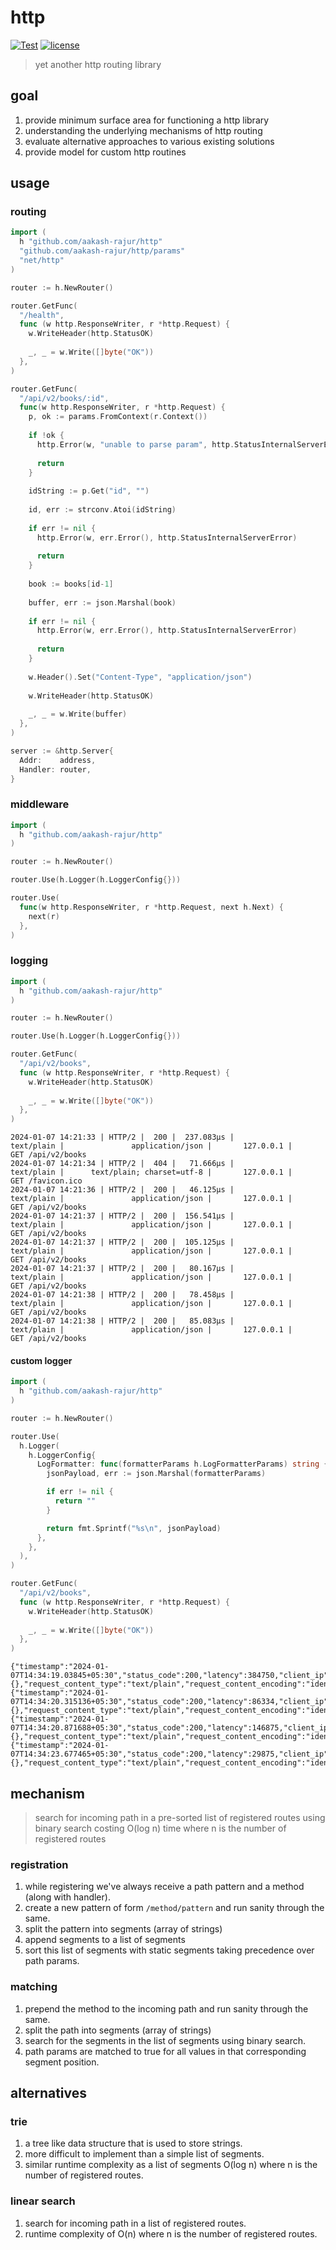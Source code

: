 # http

[![Test](https://github.com/aakash-rajur/http/actions/workflows/test.yml/badge.svg)](https://github.com/aakash-rajur/sqlxgen/actions/workflows/test.yml)
[![license](http://img.shields.io/badge/license-MIT-red.svg?style=flat)](https://raw.githubusercontent.com/aakash-rajur/sqlxgen/main/LICENSE.md)

> yet another http routing library

## goal

1. provide minimum surface area for functioning a http library
2. understanding the underlying mechanisms of http routing
3. evaluate alternative approaches to various existing solutions
4. provide model for custom http routines

## usage

### routing
```go
import (
  h "github.com/aakash-rajur/http"
  "github.com/aakash-rajur/http/params"
  "net/http"
)

router := h.NewRouter()

router.GetFunc(
  "/health",
  func (w http.ResponseWriter, r *http.Request) {
    w.WriteHeader(http.StatusOK)
    
    _, _ = w.Write([]byte("OK"))
  },
)

router.GetFunc(
  "/api/v2/books/:id",
  func(w http.ResponseWriter, r *http.Request) {
    p, ok := params.FromContext(r.Context())
    
    if !ok {
      http.Error(w, "unable to parse param", http.StatusInternalServerError)
      
      return
    }
    
    idString := p.Get("id", "")
    
    id, err := strconv.Atoi(idString)
    
    if err != nil {
      http.Error(w, err.Error(), http.StatusInternalServerError)
      
      return
    }
    
    book := books[id-1]
    
    buffer, err := json.Marshal(book)
    
    if err != nil {
      http.Error(w, err.Error(), http.StatusInternalServerError)
      
      return
    }
    
    w.Header().Set("Content-Type", "application/json")
    
    w.WriteHeader(http.StatusOK)
    
    _, _ = w.Write(buffer)
  },
)

server := &http.Server{
  Addr:    address,
  Handler: router,
}
```

### middleware
```go
import (
  h "github.com/aakash-rajur/http"
)

router := h.NewRouter()

router.Use(h.Logger(h.LoggerConfig{}))

router.Use(
  func(w http.ResponseWriter, r *http.Request, next h.Next) {
    next(r)
  },
)
```

### logging
```go
import (
  h "github.com/aakash-rajur/http"
)

router := h.NewRouter()

router.Use(h.Logger(h.LoggerConfig{}))

router.GetFunc(
  "/api/v2/books",
  func (w http.ResponseWriter, r *http.Request) {
    w.WriteHeader(http.StatusOK)
    
    _, _ = w.Write([]byte("OK"))
  },
)
```

```shell
2024-01-07 14:21:33 | HTTP/2 |  200 |  237.083µs |                     text/plain |               application/json |       127.0.0.1 |     GET /api/v2/books 
2024-01-07 14:21:34 | HTTP/2 |  404 |   71.666µs |                     text/plain |      text/plain; charset=utf-8 |       127.0.0.1 |     GET /favicon.ico 
2024-01-07 14:21:36 | HTTP/2 |  200 |   46.125µs |                     text/plain |               application/json |       127.0.0.1 |     GET /api/v2/books 
2024-01-07 14:21:37 | HTTP/2 |  200 |  156.541µs |                     text/plain |               application/json |       127.0.0.1 |     GET /api/v2/books 
2024-01-07 14:21:37 | HTTP/2 |  200 |  105.125µs |                     text/plain |               application/json |       127.0.0.1 |     GET /api/v2/books 
2024-01-07 14:21:37 | HTTP/2 |  200 |   80.167µs |                     text/plain |               application/json |       127.0.0.1 |     GET /api/v2/books 
2024-01-07 14:21:38 | HTTP/2 |  200 |   78.458µs |                     text/plain |               application/json |       127.0.0.1 |     GET /api/v2/books 
2024-01-07 14:21:38 | HTTP/2 |  200 |   85.083µs |                     text/plain |               application/json |       127.0.0.1 |     GET /api/v2/books 
```

#### custom logger
```go
import (
  h "github.com/aakash-rajur/http"
)

router := h.NewRouter()

router.Use(
  h.Logger(
    h.LoggerConfig{
      LogFormatter: func(formatterParams h.LogFormatterParams) string {
        jsonPayload, err := json.Marshal(formatterParams)

        if err != nil {
          return ""
        }

        return fmt.Sprintf("%s\n", jsonPayload)
      },
    },
  ),
)

router.GetFunc(
  "/api/v2/books",
  func (w http.ResponseWriter, r *http.Request) {
    w.WriteHeader(http.StatusOK)
    
    _, _ = w.Write([]byte("OK"))
  },
)
```

```shell
{"timestamp":"2024-01-07T14:34:19.03845+05:30","status_code":200,"latency":384750,"client_ip":"127.0.0.1","method":"GET","path":"/api/v2/books","query":{},"request_content_type":"text/plain","request_content_encoding":"identity","response_content_type":"application/json","response_content_encoding":"identity","protocol_version":2}
{"timestamp":"2024-01-07T14:34:20.315136+05:30","status_code":200,"latency":86334,"client_ip":"127.0.0.1","method":"GET","path":"/api/v2/books","query":{},"request_content_type":"text/plain","request_content_encoding":"identity","response_content_type":"application/json","response_content_encoding":"identity","protocol_version":2}
{"timestamp":"2024-01-07T14:34:20.871688+05:30","status_code":200,"latency":146875,"client_ip":"127.0.0.1","method":"GET","path":"/api/v2/books","query":{},"request_content_type":"text/plain","request_content_encoding":"identity","response_content_type":"application/json","response_content_encoding":"identity","protocol_version":2}
{"timestamp":"2024-01-07T14:34:23.677465+05:30","status_code":200,"latency":29875,"client_ip":"127.0.0.1","method":"GET","path":"/api/v2/books","query":{},"request_content_type":"text/plain","request_content_encoding":"identity","response_content_type":"application/json","response_content_encoding":"identity","protocol_version":2}
```

## mechanism

> search for incoming path in a pre-sorted list of registered routes using binary search costing O(log n) time
> where n is the number of registered routes

### registration
1. while registering we've always receive a path pattern and a method (along with handler).
2. create a new pattern of form `/method/pattern` and run sanity through the same.
3. split the pattern into segments (array of strings)
4. append segments to a list of segments
5. sort this list of segments with static segments taking precedence over path params.

### matching
1. prepend the method to the incoming path and run sanity through the same.
2. split the path into segments (array of strings)
3. search for the segments in the list of segments using binary search.
4. path params are matched to true for all values in that corresponding segment position.

## alternatives

### trie
1. a tree like data structure that is used to store strings.
2. more difficult to implement than a simple list of segments.
3. similar runtime complexity as a list of segments O(log n) where n is the number of registered routes.

### linear search
1. search for incoming path in a list of registered routes.
2. runtime complexity of O(n) where n is the number of registered routes.